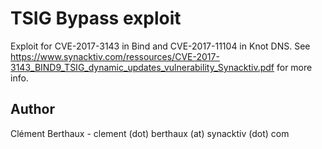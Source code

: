 # TSIG Bypass exploit

Exploit for CVE-2017-3143 in Bind and CVE-2017-11104 in Knot DNS.
See https://www.synacktiv.com/ressources/CVE-2017-3143_BIND9_TSIG_dynamic_updates_vulnerability_Synacktiv.pdf for more info.

## Author

Clément Berthaux - clement (dot) berthaux (at) synacktiv (dot) com
